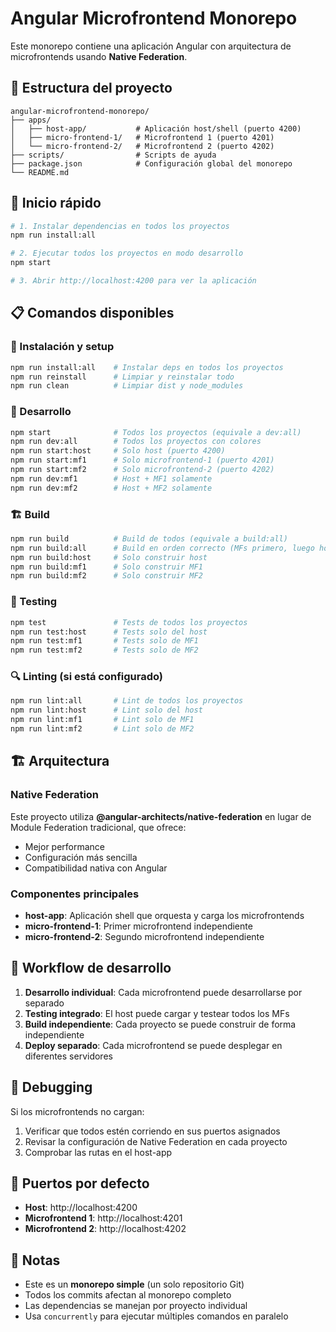 # Angular Microfrontend Monorepo

Este monorepo contiene una aplicación Angular con arquitectura de microfrontends usando **Native Federation**.

## 📁 Estructura del proyecto

```
angular-microfrontend-monorepo/
├── apps/
│   ├── host-app/           # Aplicación host/shell (puerto 4200)
│   ├── micro-frontend-1/   # Microfrontend 1 (puerto 4201)
│   └── micro-frontend-2/   # Microfrontend 2 (puerto 4202)
├── scripts/                # Scripts de ayuda
├── package.json            # Configuración global del monorepo
└── README.md
```

## 🚀 Inicio rápido

```bash
# 1. Instalar dependencias en todos los proyectos
npm run install:all

# 2. Ejecutar todos los proyectos en modo desarrollo
npm start

# 3. Abrir http://localhost:4200 para ver la aplicación
```

## 📋 Comandos disponibles

### 🔧 Instalación y setup
```bash
npm run install:all    # Instalar deps en todos los proyectos
npm run reinstall      # Limpiar y reinstalar todo
npm run clean          # Limpiar dist y node_modules
```

### 🚀 Desarrollo
```bash
npm start              # Todos los proyectos (equivale a dev:all)
npm run dev:all        # Todos los proyectos con colores
npm run start:host     # Solo host (puerto 4200)
npm run start:mf1      # Solo microfrontend-1 (puerto 4201)
npm run start:mf2      # Solo microfrontend-2 (puerto 4202)
npm run dev:mf1        # Host + MF1 solamente
npm run dev:mf2        # Host + MF2 solamente
```

### 🏗️ Build
```bash
npm run build          # Build de todos (equivale a build:all)
npm run build:all      # Build en orden correcto (MFs primero, luego host)
npm run build:host     # Solo construir host
npm run build:mf1      # Solo construir MF1
npm run build:mf2      # Solo construir MF2
```

### 🧪 Testing
```bash
npm test               # Tests de todos los proyectos
npm run test:host      # Tests solo del host
npm run test:mf1       # Tests solo de MF1
npm run test:mf2       # Tests solo de MF2
```

### 🔍 Linting (si está configurado)
```bash
npm run lint:all       # Lint de todos los proyectos
npm run lint:host      # Lint solo del host
npm run lint:mf1       # Lint solo de MF1
npm run lint:mf2       # Lint solo de MF2
```

## 🏗️ Arquitectura

### Native Federation
Este proyecto utiliza **@angular-architects/native-federation** en lugar de Module Federation tradicional, que ofrece:
- Mejor performance
- Configuración más sencilla
- Compatibilidad nativa con Angular

### Componentes principales
- **host-app**: Aplicación shell que orquesta y carga los microfrontends
- **micro-frontend-1**: Primer microfrontend independiente
- **micro-frontend-2**: Segundo microfrontend independiente

## 🔄 Workflow de desarrollo

1. **Desarrollo individual**: Cada microfrontend puede desarrollarse por separado
2. **Testing integrado**: El host puede cargar y testear todos los MFs
3. **Build independiente**: Cada proyecto se puede construir de forma independiente
4. **Deploy separado**: Cada microfrontend se puede desplegar en diferentes servidores

## 🐛 Debugging

Si los microfrontends no cargan:
1. Verificar que todos estén corriendo en sus puertos asignados
2. Revisar la configuración de Native Federation en cada proyecto
3. Comprobar las rutas en el host-app

## 🚦 Puertos por defecto

- **Host**: http://localhost:4200
- **Microfrontend 1**: http://localhost:4201  
- **Microfrontend 2**: http://localhost:4202

## 📝 Notas

- Este es un **monorepo simple** (un solo repositorio Git)
- Todos los commits afectan al monorepo completo
- Las dependencias se manejan por proyecto individual
- Usa `concurrently` para ejecutar múltiples comandos en paralelo